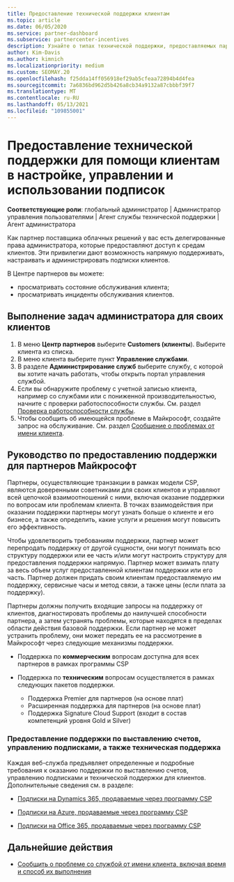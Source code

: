 ```yaml
---
title: Предоставление технической поддержки клиентам
ms.topic: article
ms.date: 06/05/2020
ms.service: partner-dashboard
ms.subservice: partnercenter-incentives
description: Узнайте о типах технической поддержки, предоставляемых партнерами по программе поставщика облачных решений для клиентов.
author: Kim-Davis
ms.author: kimnich
ms.localizationpriority: medium
ms.custom: SEOMAY.20
ms.openlocfilehash: f25dda14ff056918ef29ab5cfeaa72894b4d4fea
ms.sourcegitcommit: 7a6836bd962d5b426a8cb34a9132a87cbbbf39f7
ms.translationtype: MT
ms.contentlocale: ru-RU
ms.lasthandoff: 05/13/2021
ms.locfileid: "109855001"
---
```

# <a name="provide-technical-support-to-help-customers-configure-manage-and-use-their-subscriptions"></a>Предоставление технической поддержки для помощи клиентам в настройке, управлении и использовании подписок


**Соответствующие роли**: глобальный администратор | Администратор управления пользователями | Агент службы технической поддержки | Агент администратора

Как партнер поставщика облачных решений у вас есть делегированные права администратора, которые предоставляют доступ к средам клиентов. Эти привилегии дают возможность напрямую поддерживать, настраивать и администрировать подписки клиентов.

В Центре партнеров вы можете:

- просматривать состояние обслуживания клиента;
- просматривать инциденты обслуживания клиентов.

## <a name="perform-admin-tasks-for-your-customers"></a>Выполнение задач администратора для своих клиентов

1. В меню **Центр партнеров** выберите **Customers (клиенты**). Выберите клиента из списка.
2. В меню клиента выберите пункт **Управление службами**.
3. В разделе **Администрирование служб** выберите службу, с которой вы хотите начать работать, чтобы открыть портал управления службой.
4. Если вы обнаружите проблему с учетной записью клиента, например со службами или с пониженной производительностью, начните с проверки работоспособности службы. См. раздел [Проверка работоспособности службы](check-service-health.md).
5. Чтобы сообщить об имеющейся проблеме в Майкрософт, создайте запрос на обслуживание. См. раздел [Сообщение о проблемах от имени клиента](report-problems-on-behalf-of-a-customer.md).

## <a name="microsoft-partner-support-guidance"></a>Руководство по предоставлению поддержки для партнеров Майкрософт

Партнеры, осуществляющие транзакции в рамках модели CSP, являются доверенными советниками для своих клиентов и управляют всей цепочкой взаимоотношений с ними, включая оказание поддержки по вопросам или проблемам клиента. В точках взаимодействия при оказании поддержки партнеры могут узнать больше о клиенте и его бизнесе, а также определить, какие услуги и решения могут повысить его эффективность.

Чтобы удовлетворить требованиям поддержки, партнер может перепродать поддержку от другой сущности, они могут понимать всю структуру поддержки или ее часть и/или могут настроить структуру для предоставления поддержки напрямую.  Партнер может взимать плату за весь объем услуг предоставленной клиентам поддержки или его часть. Партнер должен придать своим клиентам предоставляемую им поддержку, сервисные часы и метод связи, а также цены (если плата за поддержку). 

Партнеры должны получить входящие запросы на поддержку от клиентов, диагностировать проблемы до наилучшей способности партнера, а затем устранять проблемы, которые находятся в пределах области действия базовой поддержки. Если партнер не может устранить проблему, они может передать ее на рассмотрение в Майкрософт через следующие механизмы поддержки.

- Поддержка по **коммерческим** вопросам доступна для всех партнеров в рамках программы CSP

- Поддержка по **техническим** вопросам осуществляется в рамках следующих пакетов поддержки.

  - Поддержка Premier для партнеров (на основе плат)
  - Расширенная поддержка для партнеров (на основе плат)
  - Поддержка Signature Cloud Support (входит в состав компетенций уровня Gold и Silver)

### <a name="providing-billing-subscription-management-and-technical-support"></a>Предоставление поддержки по выставлению счетов, управлению подписками, а также техническая поддержка 

Каждая веб-служба предъявляет определенные и подробные требования к оказанию поддержки по выставлению счетов, управлению подписками и технической поддержки для клиентов. Дополнительные сведения см. в разделе:

- [Подписки на Dynamics 365, продаваемые через программу CSP](https://www.microsoftpartnercommunity.com/t5/CSP/Microsoft-Partner-Support-Guidance/m-p/5262#M30)

- [Подписки на Azure, продаваемые через программу CSP](https://www.microsoftpartnercommunity.com/t5/CSP/Microsoft-Partner-Support-Guidance/m-p/5263#M31)

- [Подписки на Office 365, продаваемые через программу CSP](https://www.microsoftpartnercommunity.com/t5/CSP/Microsoft-Partner-Support-Guidance/m-p/5264#M32)

## <a name="next-steps"></a>Дальнейшие действия

- [Сообщить о проблеме со службой от имени клиента, включая время и способ их выполнения](report-problems-on-behalf-of-a-customer.md)